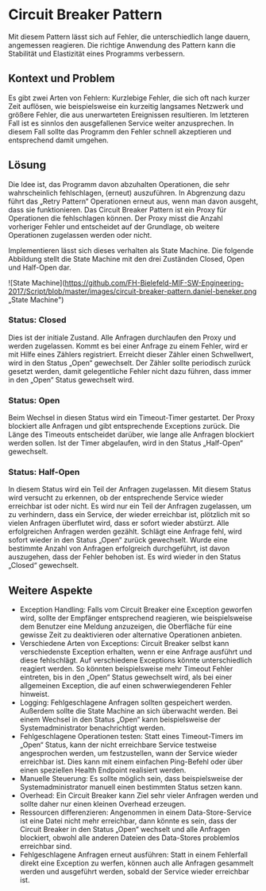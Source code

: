 # Circuit Breaker Pattern

Mit diesem Pattern lässt sich auf Fehler, die unterschiedlich lange dauern,  angemessen reagieren. Die richtige Anwendung des Pattern kann die Stabilität und Elastizität eines Programms verbessern.

## Kontext und Problem

Es gibt zwei Arten von Fehlern: Kurzlebige Fehler, die sich oft nach kurzer Zeit auflösen, wie beispielsweise ein kurzeitig langsames Netzwerk und größere Fehler, die aus unerwarteten Ereignissen resultieren. Im letzteren Fall ist es sinnlos den ausgefallenen Service weiter anzusprechen. In diesem Fall sollte das Programm den Fehler schnell akzeptieren und entsprechend damit umgehen. 

## Lösung

Die Idee ist, das Programm davon abzuhalten Operationen, die sehr wahrscheinlich fehlschlagen, (erneut) auszuführen. In Abgrenzung dazu führt das „Retry Pattern“ Operationen erneut aus, wenn man davon ausgeht, dass sie funktionieren.
Das Circuit Breaker Pattern ist ein Proxy für Operationen die fehlschlagen können. Der Proxy misst die Anzahl vorheriger Fehler und entscheidet auf der Grundlage, ob weitere Operationen zugelassen werden oder nicht.

Implementieren lässt sich dieses verhalten als State Machine. Die folgende Abbildung stellt die State Machine mit den drei Zuständen Closed, Open und Half-Open dar.

![State Machine](https://github.com/FH-Bielefeld-MIF-SW-Engineering-2017/Script/blob/master/images/circuit-breaker-pattern.daniel-beneker.png „State Machine")
 
### Status: Closed

Dies ist der initiale Zustand. Alle Anfragen durchlaufen den Proxy und werden zugelassen. Kommt es bei einer Anfrage zu einem Fehler, wird er mit Hilfe eines Zählers registriert. Erreicht dieser Zähler einen Schwellwert, wird in den Status „Open“ gewechselt. Der Zähler sollte periodisch zurück gesetzt werden, damit gelegentliche Fehler nicht dazu führen, dass immer in den „Open“ Status gewechselt wird.

### Status: Open

Beim Wechsel in diesen Status wird ein Timeout-Timer gestartet. Der Proxy blockiert alle Anfragen und gibt entsprechende Exceptions zurück. Die Länge des Timeouts entscheidet darüber, wie lange alle Anfragen blockiert werden sollen. Ist der Timer abgelaufen, wird in den Status „Half-Open“ gewechselt.

### Status: Half-Open

In diesem Status wird ein Teil der Anfragen zugelassen. Mit diesem Status wird versucht zu erkennen, ob der entsprechende Service wieder erreichbar ist oder nicht. Es wird nur ein Teil der Anfragen zugelassen, um zu verhindern, dass ein Service, der wieder erreichbar ist, plötzlich mit so vielen Anfragen überflutet wird, dass er sofort wieder abstürzt. Alle erfolgreichen Anfragen werden gezählt. Schlägt eine Anfrage fehl, wird sofort wieder in den Status „Open“ zurück gewechselt. Wurde eine bestimmte Anzahl von Anfragen erfolgreich durchgeführt, ist davon auszugehen, dass der Fehler behoben ist. Es wird wieder in den Status „Closed“ gewechselt.

## Weitere Aspekte

* Exception Handling: Falls vom Circuit Breaker eine Exception geworfen wird, sollte der Empfänger entsprechend reagieren, wie beispielsweise dem Benutzer eine Meldung anzuzeigen, die Oberfläche für eine gewisse Zeit zu deaktivieren oder alternative Operationen anbieten.
* Verschiedene Arten von Exceptions: Circuit Breaker selbst kann verschiedenste Exception erhalten, wenn er eine Anfrage ausführt und diese fehlschlägt. Auf verschiedene Exceptions könnte unterschiedlich reagiert werden. So könnten beispielsweise mehr Timeout Fehler eintreten, bis in den „Open“ Status gewechselt wird, als bei einer allgemeinen Exception, die auf einen schwerwiegenderen Fehler hinweist.
* Logging: Fehlgeschlagene Anfragen sollten gespeichert werden. Außerdem sollte die State Machine an sich überwacht werden. Bei einem Wechsel in den Status „Open“ kann beispielsweise der Systemadministrator benachrichtigt werden.
* Fehlgeschlagene Operationen testen: Statt eines Timeout-Timers im „Open“ Status, kann der nicht erreichbare Service testweise angesprochen werden, um festzustellen, wann der Service wieder erreichbar ist. Dies kann mit einem einfachen Ping-Befehl oder über einen speziellen Health Endpoint realisiert werden.
* Manuelle Steuerung: Es sollte möglich sein, dass beispielsweise der Systemadministrator manuell einen bestimmten Status setzen kann.
* Overhead: Ein Circuit Breaker kann Ziel sehr vieler Anfragen werden und sollte daher nur einen kleinen Overhead erzeugen.
* Ressourcen differenzieren: Angenommen in einem Data-Store-Service ist eine Datei nicht mehr erreichbar, dann könnte es sein, dass der Circuit Breaker in den Status „Open“ wechselt und alle Anfragen blockiert, obwohl alle anderen Dateien des Data-Stores problemlos erreichbar sind.
* Fehlgeschlagene Anfragen erneut ausführen: Statt in einem Fehlerfall direkt eine Exception zu werfen, können auch alle Anfragen gesammelt werden und ausgeführt werden, sobald der Service wieder erreichbar ist.
